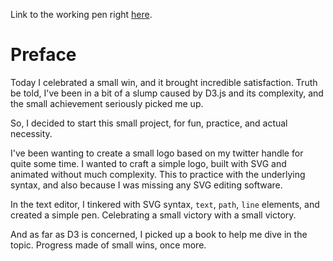 Link to the working pen right [here](https://codepen.io/borntofrappe/full/oymLLE).

# Preface 

Today I celebrated a small win, and it brought incredible satisfaction. Truth be told, I've been in a bit of a slump caused by D3.js and its complexity, and the small achievement seriously picked me up.

So, I decided to start this small project, for fun, practice, and actual necessity. 

I've been wanting to create a small logo based on my twitter handle for quite some time. I wanted to craft a simple logo, built with SVG and animated without much complexity. This to practice with the underlying syntax, and also because I was missing any SVG editing software.

In the text editor, I tinkered with SVG syntax, `text`, `path`, `line` elements, and created a simple pen. Celebrating a small victory with a small victory.

And as far as D3 is concerned, I picked up a book to help me dive in the topic. Progress made of small wins, once more.